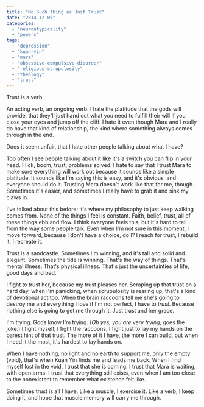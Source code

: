 ```yaml
---
title: "No Such Thing as Just Trust"
date: "2014-12-05"
categories: 
  - "neuroatypicality"
  - "powers"
tags: 
  - "depression"
  - "kuan-yin"
  - "mara"
  - "obsessive-compulsive-disorder"
  - "religious-scrupulosity"
  - "theology"
  - "trust"
---
```


Trust is a verb.

An acting verb, an ongoing verb. I hate the platitude that the gods will provide, that they'll just hand out what you need to fulfill their will if you close your eyes and jump off the cliff. I hate it even though Mara and I really do have that kind of relationship, the kind where something always comes through in the end.

Does it seem unfair, that I hate other people talking about what I have?

Too often I see people talking about it like it's a switch you can flip in your head. Flick, boom, trust, problems solved. I hate to say that I trust Mara to make sure everything will work out because it sounds like a simple platitude. It sounds like I'm saying this is easy, and it's obvious, and everyone should do it. Trusting Mara doesn't work like that for me, though. Sometimes it's easier, and sometimes I really have to grab it and sink my claws in.

I've talked about this before; it's where my philosophy to just keep walking comes from. None of the things I feel is constant. Faith, belief, trust, all of these things ebb and flow. I think everyone feels this, but it's hard to tell from the way some people talk. Even when I'm not sure in this moment, I move forward, because I don't have a choice, do I? I reach for trust, I rebuild it, I recreate it.

Trust is a sandcastle. Sometimes I'm winning, and it's tall and solid and elegant. Sometimes the tide is winning. That's the way of things. That's mental illness. That's physical illness. That's just the uncertainties of life, good days and bad.

I fight to trust her, because my trust pleases her. Scraping up that trust on a hard day, when I'm panicking, when scrupulosity is rearing up, that's a kind of devotional act too. When the brain raccoons tell me she's going to destroy me and everything I love if I'm not perfect, I have to _trust_. Because nothing else is going to get me through it. Just trust and her grace.

I'm trying. Gods know I'm trying. (_Oh yes, you are_ very _trying,_ goes the joke.) I fight myself, I fight the raccoons, I fight just to lay my hands on the barest hint of that trust. The more of it I have, the more I can build, but when I need it the most, it's hardest to lay hands on.

When I have nothing, no light and no earth to support me, only the empty (void), that's when Kuan Yin finds me and leads me back. When I find myself lost in the void, I trust that she is coming. I trust that Mara is waiting, with open arms. I trust that everything still exists, even when I am too close to the nonexistent to remember what existence felt like.

Sometimes trust is all I have. Like a muscle, I exercise it. Like a verb, I keep doing it, and hope that muscle memory will carry me through.
